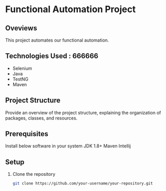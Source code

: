 # Functional Automation Project

## Oveviews

This project automates our functional automation.

## Technologies Used :   666666

- Selenium
- Java
- TestNG
- Maven

## Project Structure

Provide an overview of the project structure, explaining the organization of packages, classes, and resources.

## Prerequisites 
Install below software in your system
JDK 1.8+
Maven
Intellij

## Setup

1. Clone the repository
   ```bash
   git clone https://github.com/your-username/your-repository.git
